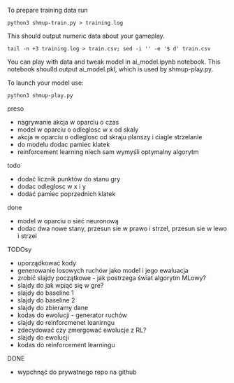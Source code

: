 
To prepare training data run

```
python3 shmup-train.py > training.log
```

This should output numeric data about your gameplay. 

```
tail -n +3 training.log > train.csv; sed -i '' -e '$ d' train.csv
```

You can play with data and tweak model in ai_model.ipynb notebook. This notebook shoulld output ai_model.pkl, which is used by shmup-play.py.

To launch your model use:

```
python3 shmup-play.py
```

preso
* nagrywanie akcja w oparciu o czas
* model w oparciu o odleglosc w x od skaly
* akcja w oparciu o odleglosc od skraju planszy i ciagle strzelanie
* do modelu dodac pamiec klatek
* reinforcement learning niech sam wymyśli optymalny algorytm

todo
* dodać licznik punktów do stanu gry
* dodac odleglosc w x i y
* dodać pamiec poprzednich klatek

done
* model w oparciu o sieć neuronową
* dodac dwa nowe stany, przesun sie w prawo i strzel, przesun sie w lewo i strzel


TODOsy
* uporządkować kody
* generowanie losowych ruchów jako model i jego ewaluacja
* zrobić slajdy początkowe - jak postrzega świat algorytm MLowy?
* slajdy do jak wpiąć się w gre?
* slajdy do baseline 1
* slajdy do baseline 2
* slajdy do zbieramy dane
* kodas do ewolucji - generator ruchów
* slajdy do reinforcmenet leanirngu
* zdecydować czy zmergować ewolucje z RL?
* slajdy do ewolucji
* kodas do reinforcement learningu

DONE
* wypchnąć do prywatnego repo na github
